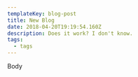 ```yaml
---
templateKey: blog-post
title: New Blog
date: 2018-04-20T19:19:54.160Z
description: Does it work? I don't know.
tags:
  - tags
---
```

Body
